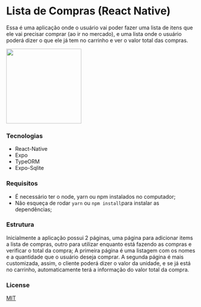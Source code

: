 # Lista de Compras (React Native)

Essa é uma aplicação onde o usuário vai poder fazer uma lista de itens que ele vai precisar comprar (ao ir no mercado), e uma lista onde o usuário poderá dizer o que ele já tem no carrinho e ver o valor total das compras.

<img src="/Records/untitled.gif" width="200">

### Tecnologias

* React-Native
* Expo
* TypeORM
* Expo-Sqlite

### Requisitos

* É necessário ter o node, yarn ou npm instalados no computador;
* Não esqueça de rodar `yarn` ou `npm install`para instalar as dependências;

### Estrutura

Inicialmente a aplicação possui 2 páginas, uma página para adicionar items a lista de compras, outro para utilizar enquanto está fazendo as compras e verificar o total da compra;
A primeira página é uma listagem com os nomes e a quantidade que o usuário deseja comprar.
A segunda página é mais customizada, assim, o cliente poderá dizer o valor da unidade, e se já está no carrinho, automaticamente terá a informação do valor total da compra.

### License

[MIT](LICENSE)

